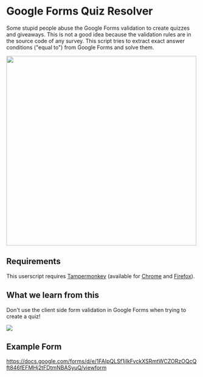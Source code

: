 # Google Forms Quiz Resolver
Some stupid people abuse the Google Forms validation to create quizzes and giveaways. This is not a good idea because the validation rules are in the source code of any survey. This script tries to extract exact answer conditions ("equal to") from Google Forms and solve them.

<img src="https://github.com/zerodytrash/Google-Forms-Quiz-Resolver/raw/main/demo.png" height="500" />

## Requirements
This userscript requires <a href="https://www.tampermonkey.net/">Tampermonkey</a> (available for <a href="https://chrome.google.com/webstore/detail/tampermonkey/dhdgffkkebhmkfjojejmpbldmpobfkfo?hl=de">Chrome</a> and <a href="https://addons.mozilla.org/de/firefox/addon/tampermonkey/">Firefox</a>).

## What we learn from this

Don't use the client side form validation in Google Forms when trying to create a quiz!

<img src="https://github.com/zerodytrash/Google-Forms-Quiz-Resolver/raw/main/dontuseequalto.png">

## Example Form
https://docs.google.com/forms/d/e/1FAIpQLSf1jIkFvckXSRmtWCZORzOQcQft846fEFMHj2tFDtmNBASyuQ/viewform
